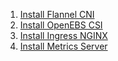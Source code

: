 1. [Install Flannel CNI](../services/flannel/README.md)
2. [Install OpenEBS CSI](../services/openebs/README.md)
3. [Install Ingress NGINX](../services/ingress-nginx/README.md)
4. [Install Metrics Server](../services/metrics-server/README.md)
